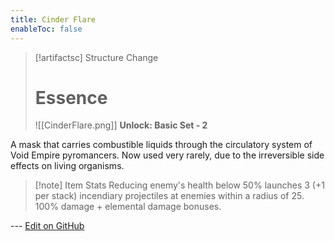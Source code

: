 ```yaml
---
title: Cinder Flare
enableToc: false
---
```

> [!artifactsc] Structure Change
> # Essence
>
> ![[CinderFlare.png]]
> **Unlock: Basic Set - 2** 

A mask that carries combustible liquids through the circulatory system of Void Empire pyromancers. Now used very rarely, due to the irreversible side effects on living organisms.

> [!note] Item Stats
> Reducing enemy's health below 50% launches 3 (+1 per stack) incendiary projectiles at enemies within a radius of 25. 100% damage + elemental damage bonuses.

--- [Edit on GitHub](https://github.com/Mondrethos/gatekeeperwiki/edit/main/content/Artifacts/CinderFlame.md)
